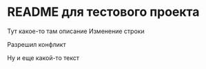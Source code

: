 # README для тестового проекта

Тут какое-то там описание
Изменение строки

Разрешил конфликт

Ну и еще какой-то текст

